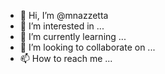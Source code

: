 - 👋 Hi, I’m @mnazzetta
- 👀 I’m interested in ...
- 🌱 I’m currently learning ...
- 💞️ I’m looking to collaborate on ...
- 📫 How to reach me ...

<!---
mnazzetta/mnazzetta is a ✨ special ✨ repository because its `README.md` (this file) appears on your GitHub profile.
You can click the Preview link to take a look at your changes.
--->
